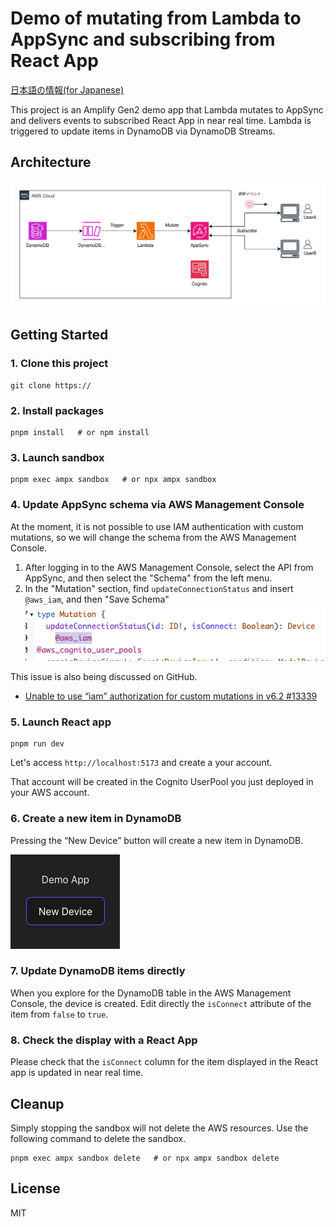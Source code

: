 # Demo of mutating from Lambda to AppSync and subscribing from React App

[日本語の情報(for Japanese)](https://blog.msysh.me/posts/2024/06/mutate-to-appsync-from-lambda-and-deliver-realtime-events.html)

This project is an Amplify Gen2 demo app that Lambda mutates to AppSync and delivers events to subscribed React App in near real time.
Lambda is triggered to update items in DynamoDB via DynamoDB Streams.

## Architecture

![Architecture](./doc/architecture.svg)

## Getting Started

### 1. Clone this project

```shell
git clone https://
```

### 2. Install packages

```shell
pnpm install   # or npm install
```

### 3. Launch sandbox

```shell
pnpm exec ampx sandbox   # or npx ampx sandbox
```

### 4. Update AppSync schema via AWS Management Console

At the moment, it is not possible to use IAM authentication with custom mutations, so we will change the schema from the AWS Management Console.

1. After logging in to the AWS Management Console, select the API from AppSync, and then select the "Schema" from the left menu.
2. In the "Mutation" section, find `updateConnectionStatus` and insert `@aws_iam`, and then "Save Schema"
![Change schema via Management Console](./doc/change-schema-via-management-console.png)

This issue is also being discussed on GitHub.
* [Unable to use “iam” authorization for custom mutations in v6.2 #13339](https://github.com/aws-amplify/amplify-js/issues/13339)

### 5. Launch React app

```shell
pnpm run dev
```

Let's access `http://localhost:5173` and create a your account.

That account will be created in the Cognito UserPool you just deployed in your AWS account.

### 6. Create a new item in DynamoDB

Pressing the “New Device” button will create a new item in DynamoDB.

![Add a new item to DynamoDB](./doc/new-device-button.png)

### 7. Update DynamoDB items directly

When you explore for the DynamoDB table in the AWS Management Console, the device is created.
Edit directly the `isConnect` attribute of the item from `false` to `true`.

### 8. Check the display with a React App

Please check that the `isConnect` column for the item displayed in the React app is updated in near real time.

## Cleanup

Simply stopping the sandbox will not delete the AWS resources. Use the following command to delete the sandbox.

```shell
pnpm exec ampx sandbox delete   # or npx ampx sandbox delete
```

## License

MIT